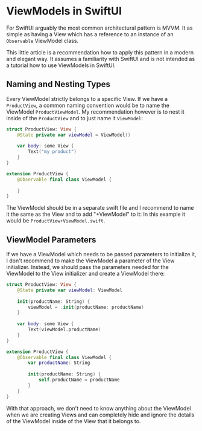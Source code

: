 # ViewModels in SwiftUI

For SwiftUI arguably the most common architectural pattern is MVVM. It as simple as having a View which has a reference to an instance of an `Observable` ViewModel class.

This little article is a recommendation how to apply this pattern in a modern and elegant way.
It assumes a familiarity with SwiftUI and is not intended as a tutorial how to use ViewModels in SwiftUI.

## Naming and Nesting Types

Every ViewModel strictly belongs to a specific View. If we have a `ProductView`, a common naming convention would be to name the ViewModel `ProductViewModel`.
My recommendation however is to nest it inside of the `ProductView` and to just name it `ViewModel`:

```swift
struct ProductView: View {
    @State private var viewModel = ViewModel()
    
    var body: some View {
        Text("my product")
    }
}
```

```swift
extension ProductView {
    @Observable final class ViewModel {
        
    }
}
```

The ViewModel should be in a separate swift file and I recommend to name it the same as the View and to add "+ViewModel" to it:
In this example it would be `ProductView+ViewModel.swift`.

## ViewModel Parameters

If we have a ViewModel which needs to be passed parameters to initialize it, I don't recommend to make the ViewModel a parameter of the View initializer.
Instead, we should pass the parameters needed for the ViewModel to the View initializer and create a ViewModel there:

```swift
struct ProductView: View {
    @State private var viewModel: ViewModel
    
    init(productName: String) {
        viewModel = .init(productName: productName)
    }
    
    var body: some View {
        Text(viewModel.productName)
    }
}
```

```swift
extension ProductView {
    @Observable final class ViewModel {
        var productName: String
        
        init(productName: String) {
            self.productName = productName
        }
    }
}
```

With that approach, we don't need to know anything about the ViewModel when we are creating Views and can completely hide and ignore the details of the ViewModel inside of the View that it belongs to.
